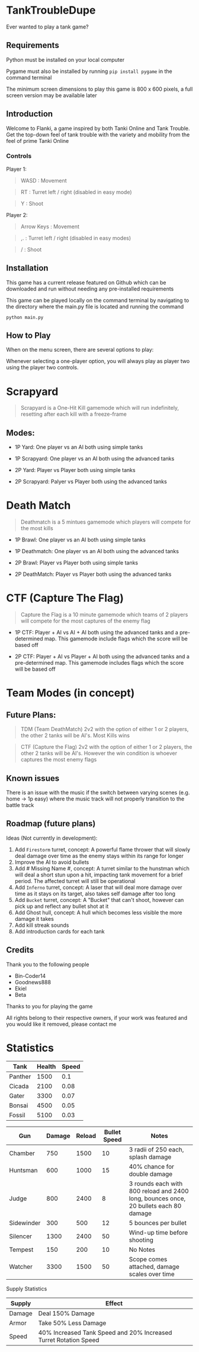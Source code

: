 # TankTroubleDupe

Ever wanted to play a tank game?

## Requirements
Python must be installed on your local computer

Pygame must also be installed by running `pip install pygame` in the command terminal

The minimum screen dimensions to play this game is 800 x 600 pixels, a full screen version may be available later

## Introduction

Welcome to Flanki, a game inspired by both Tanki Online and Tank Trouble. Get the top-down feel of tank trouble with the variety and mobility from the feel of prime Tanki Online

### Controls

Player 1: 
> WASD : Movement

> RT   : Turret left / right (disabled in easy mode)

> Y    : Shoot

Player 2:
> Arrow Keys : Movement

> ,.         : Turret left / right (disabled in easy modes)

> /          : Shoot

## Installation

This game has a current release featured on Github which can be downloaded and run without needing any pre-installed requirements

This game can be played locally on the command terminal by navigating to the directory where the main.py file is located and running the command

`python main.py`

## How to Play

When on the menu screen, there are several options to play:

Whenever selecting a one-player option, you will always play as player two using the player two controls.

# Scrapyard

> Scrapyard is a One-Hit Kill gamemode which will run indefinitely, resetting after each kill with a freeze-frame

## Modes:
- 1P Yard: One player vs an AI both using simple tanks

- 1P Scrapyard: One player vs an AI both using the advanced tanks

- 2P Yard: Player vs Player both using simple tanks

- 2P Scrapyard: Palyer vs Player both using the advanced tanks

# Death Match

> Deathmatch is a 5 mintues gamemode which players will compete for the most kills

- 1P Brawl: One player vs an AI both using simple tanks

- 1P Deathmatch: One player vs an AI both using the advanced tanks

- 2P Brawl: Player vs Player both using simple tanks

- 2P DeathMatch: Player vs Player both using the advanced tanks

# CTF (Capture The Flag)

> Capture the Flag is a 10 minute gamemode which teams of 2 players will compete for the most captures of the enemy flag

- 1P CTF: Player + AI vs AI + AI both using the advanced tanks and a pre-determined map. This gamemode include flags which the score will be based off

- 2P CTF: Player + AI vs Player + AI both using the advanced tanks and a pre-determined map. This gamemode includes flags which the score will be based off

# Team Modes (in concept)
## Future Plans:

> TDM (Team DeathMatch) 2v2 with the option of either 1 or 2 players, the other 2 tanks will be AI's. Most Kills wins

> CTF (Capture the Flag) 2v2 with the option of either 1 or 2 players, the other 2 tanks will be AI's. However the win condition is whoever captures the most enemy flags

## Known issues

There is an issue with the music if the switch between varying scenes (e.g. home -> 1p easy) where the music track will not properly transition to the battle track

## Roadmap (future plans)

Ideas (Not currently in development):
1. Add `Firestorm` turret, concept: A powerful flame thrower that will slowly deal damage over time as the enemy stays within its range for longer
1. Improve the AI to avoid bullets
1. Add # Missing Name #, concept: A turret similar to the hunstman which will deal a short stun upon a hit, impacting tank movement for a brief period. The affected turret will still be operational
1. Add `Inferno` turret, concept: A laser that will deal more damage over time as it stays on its target, also takes self damage after too long
1. Add `Bucket` turret, concept: A "Bucket" that can't shoot, however can pick up and reflect any bullet shot at it
1. Add Ghost hull, concept: A hull which becomes less visible the more damage it takes
1. Add kill streak sounds
1. Add introduction cards for each tank

## Credits

Thank you to the following people
- Bin-Coder14
- Goodnews888
- Ekiel
- Beta

Thanks to you for playing the game

All rights belong to their respective owners, if your work was featured and you would like it removed, please contact me


# Statistics

|  Tank | Health | Speed |
|-------|---------|-------|
| Panther | 1500 | 0.1 |
| Cicada | 2100 | 0.08 |
| Gater | 3300 | 0.07 |
| Bonsai | 4500 | 0.05 |
| Fossil | 5100 | 0.03 |

| Gun | Damage | Reload | Bullet Speed | Notes |
|-----|--------|--------|--------------|-------|
| Chamber | 750 | 1500 | 10 |3 radii of 250 each, splash damage |
| Huntsman | 600 | 1000 | 15 | 40% chance for double damage |
| Judge | 800 | 2400 | 8 |3 rounds each with 800 reload and 2400 long, bounces once, 20 bullets each 80 damage |
| Sidewinder | 300 | 500 | 12 | 5 bounces per bullet |
| Silencer | 1300 | 2400 | 50 | Wind-up time before shooting |
| Tempest | 150 | 200 | 10 | No Notes |
| Watcher | 3300 | 1500 | 50 | Scope comes attached, damage scales over time |

Supply Statistics

| Supply | Effect |
|--|--|
| Damage | Deal 150% Damage|
| Armor | Take 50% Less Damage|
| Speed | 40% Increased Tank Speed and 20% Increased Turret Rotation Speed|
